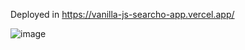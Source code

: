 Deployed in https://vanilla-js-searcho-app.vercel.app/

![image](https://github.com/aritrichatterjee9/vanilla-JsSearchoApp/assets/73156770/d04a038d-c273-489e-ba0d-93d88c43dee4)

